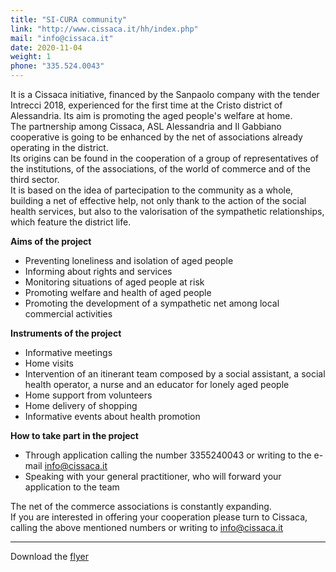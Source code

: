 ```yaml
---
title: "SI-CURA community"
link: "http://www.cissaca.it/hh/index.php"
mail: "info@cissaca.it"
date: 2020-11-04
weight: 1
phone: "335.524.0043"
---
```


It is a Cissaca initiative, financed by the Sanpaolo company with the tender Intrecci 2018, experienced for the first time at the Cristo district of Alessandria. Its aim is promoting the aged people's welfare at home.  
The partnership among Cissaca, ASL Alessandria and Il Gabbiano cooperative is going to be enhanced by the net of associations already operating in the district.  
Its origins can be found in the cooperation of a group of representatives of the institutions, of the associations, of the world of commerce and of the third sector.  
It is based on the idea of partecipation to the community as a whole, building a net of effective help, not only thank to the action of the social health services, but also to the valorisation of the sympathetic relationships, which feature the district life.

**Aims of the project**
+ Preventing loneliness and isolation of aged people
+ Informing about rights and services
+ Monitoring situations of aged people at risk
+ Promoting welfare and health of aged people
+ Promoting the development of a sympathetic net among local commercial activities

**Instruments of the project**
+ Informative meetings
+ Home visits
+ Intervention of an itinerant team composed by a social assistant, a social health operator, a nurse and an educator for lonely aged people
+ Home support from volunteers
+ Home delivery of shopping
+ Informative events about health promotion

**How to take part in the project**
+ Through application calling the number 3355240043 or writing to the e-mail info@cissaca.it
+ Speaking with your general practitioner, who will forward your application to the team

The net of the commerce associations is constantly expanding.  
If you are interested in offering your cooperation please turn to Cissaca, calling the above mentioned numbers or writing to info@cissaca.it

***

Download the [flyer](/documents/cissaca-comunita-sicura.pdf)
